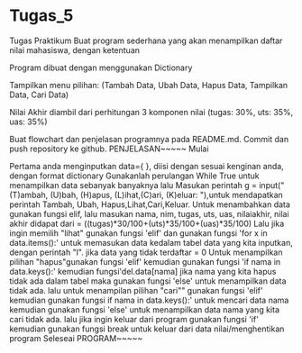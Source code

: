 # Tugas_5

Tugas Praktikum Buat program sederhana yang akan menampilkan daftar nilai mahasiswa, dengan ketentuan

Program dibuat dengan menggunakan Dictionary

Tampilkan menu pilihan: (Tambah Data, Ubah Data, Hapus Data, Tampilkan Data, Cari Data)

Nilai Akhir diambil dari perhitungan 3 komponen nilai (tugas: 30%, uts: 35%, uas: 35%)

Buat flowchart dan penjelasan programnya pada README.md.
Commit dan push repository ke github.
PENJELASAN~~~~~
Mulai

Pertama anda menginputkan data={ }, diisi dengan sesuai kenginan anda, dengan format dictionary
Gunakanlah perulangan While True untuk menampilkan data sebanyak banyaknya
lalu Masukan perintah g = input("(T)ambah, (U)bah, (H)apus, (L)ihat,(C)ari, (K)eluar: "),untuk mendapatkan perintah Tambah, Ubah, Hapus,Lihat,Cari,Keluar.
Untuk menambahkan data gunakan fungsi elif, lalu masukan nama, nim, tugas, uts, uas, nilaiakhir, nilai akhir didapat dari = ((tugas)*30/100+(uts)*35/100+(uas)*35/100)
Lalu jika ingin memilih "lihat" gunakan fungsi 'elif' dan gunakan fungsi 'for x in data.items():' untuk memasukan data kedalam tabel data yang kita inputkan, dengan perintah "l". jika data yang tidak terdaftar = 0
Untuk menampilkan pilihan "hapus"gunakan fungsi 'elif' kemudian gunakan fungsi 'if nama in data.keys():' kemudian fungsi'del.data[nama] jika nama yang kita hapus tidak ada dalam tabel maka gunakan fungsi 'else' untuk menampilkan data tidak ada.
lalu untuk menampilan pilihan "cari"" gunakan fungsi 'elif' kemudian gunakan fungsi if nama in data.keys():' untuk mencari data nama kemudian gunakan fungsi 'else' untuk menampilkan data nama yang kita cari tidak ada.
lalu jika ingin keluar dari program gunakan fungsi 'if' kemudian gunakan fungsi break untuk keluar dari data nilai/menghentikan program
Seleseai
PROGRAM~~~~~
